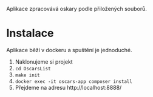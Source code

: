 Aplikace zpracovává oskary podle přiložených souborů.


# Instalace
Aplikace běží v dockeru a spuštění je jednoduché.
1. Naklonujeme si projekt
2. `cd OscarsList`
3. `make init`
4. `docker exec -it oscars-app composer install`
5. Přejdeme na adresu http://localhost:8888/
